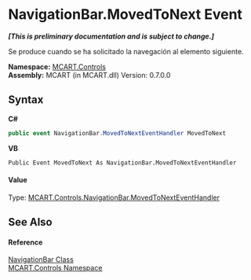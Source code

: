 # NavigationBar.MovedToNext Event
 _**\[This is preliminary documentation and is subject to change.\]**_

Se produce cuando se ha solicitado la navegación al elemento siguiente.

**Namespace:**&nbsp;<a href="1c9d7a8e-81d4-838a-f87d-7379b253b6ce">MCART.Controls</a><br />**Assembly:**&nbsp;MCART (in MCART.dll) Version: 0.7.0.0

## Syntax

**C#**<br />
``` C#
public event NavigationBar.MovedToNextEventHandler MovedToNext
```

**VB**<br />
``` VB
Public Event MovedToNext As NavigationBar.MovedToNextEventHandler
```


#### Value
Type: <a href="535dabf9-6c3e-9a8b-e9bd-80444694ce5e">MCART.Controls.NavigationBar.MovedToNextEventHandler</a>

## See Also


#### Reference
<a href="f8adee10-4c70-0c35-f2ea-0afdd2e92957">NavigationBar Class</a><br /><a href="1c9d7a8e-81d4-838a-f87d-7379b253b6ce">MCART.Controls Namespace</a><br />